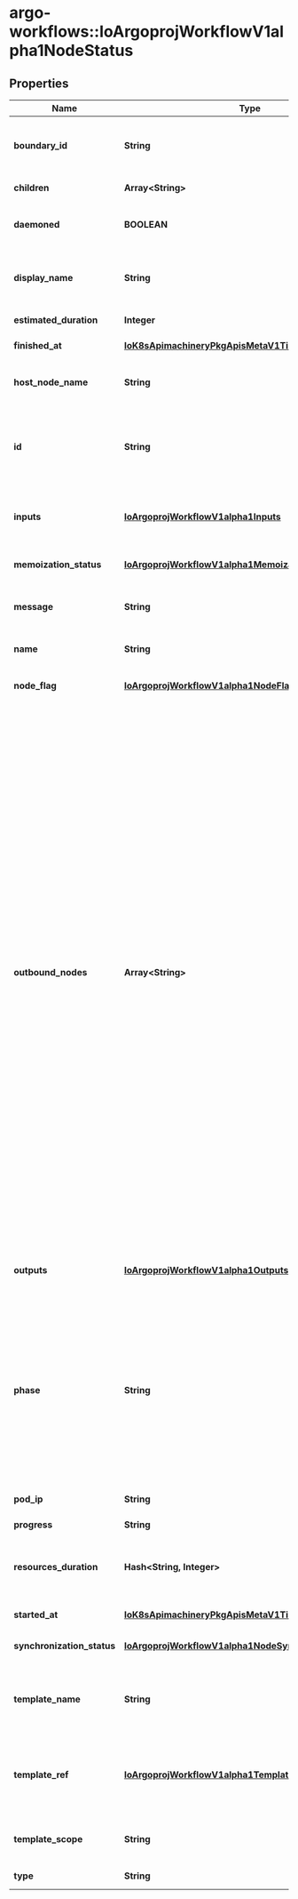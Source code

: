 # argo-workflows::IoArgoprojWorkflowV1alpha1NodeStatus

## Properties
Name | Type | Description | Notes
------------ | ------------- | ------------- | -------------
**boundary_id** | **String** | BoundaryID indicates the node ID of the associated template root node in which this node belongs to | [optional] 
**children** | **Array&lt;String&gt;** | Children is a list of child node IDs | [optional] 
**daemoned** | **BOOLEAN** | Daemoned tracks whether or not this node was daemoned and need to be terminated | [optional] 
**display_name** | **String** | DisplayName is a human readable representation of the node. Unique within a template boundary | [optional] 
**estimated_duration** | **Integer** | EstimatedDuration in seconds. | [optional] 
**finished_at** | [**IoK8sApimachineryPkgApisMetaV1Time**](IoK8sApimachineryPkgApisMetaV1Time.md) | Time at which this node completed | [optional] 
**host_node_name** | **String** | HostNodeName name of the Kubernetes node on which the Pod is running, if applicable | [optional] 
**id** | **String** | ID is a unique identifier of a node within the worklow It is implemented as a hash of the node name, which makes the ID deterministic | 
**inputs** | [**IoArgoprojWorkflowV1alpha1Inputs**](IoArgoprojWorkflowV1alpha1Inputs.md) | Inputs captures input parameter values and artifact locations supplied to this template invocation | [optional] 
**memoization_status** | [**IoArgoprojWorkflowV1alpha1MemoizationStatus**](IoArgoprojWorkflowV1alpha1MemoizationStatus.md) | MemoizationStatus holds information about cached nodes | [optional] 
**message** | **String** | A human readable message indicating details about why the node is in this condition. | [optional] 
**name** | **String** | Name is unique name in the node tree used to generate the node ID | 
**node_flag** | [**IoArgoprojWorkflowV1alpha1NodeFlag**](IoArgoprojWorkflowV1alpha1NodeFlag.md) | NodeFlag tracks some history of node. e.g.) hooked, retried, etc. | [optional] 
**outbound_nodes** | **Array&lt;String&gt;** | OutboundNodes tracks the node IDs which are considered \&quot;outbound\&quot; nodes to a template invocation. For every invocation of a template, there are nodes which we considered as \&quot;outbound\&quot;. Essentially, these are last nodes in the execution sequence to run, before the template is considered completed. These nodes are then connected as parents to a following step.  In the case of single pod steps (i.e. container, script, resource templates), this list will be nil since the pod itself is already considered the \&quot;outbound\&quot; node. In the case of DAGs, outbound nodes are the \&quot;target\&quot; tasks (tasks with no children). In the case of steps, outbound nodes are all the containers involved in the last step group. NOTE: since templates are composable, the list of outbound nodes are carried upwards when a DAG/steps template invokes another DAG/steps template. In other words, the outbound nodes of a template, will be a superset of the outbound nodes of its last children. | [optional] 
**outputs** | [**IoArgoprojWorkflowV1alpha1Outputs**](IoArgoprojWorkflowV1alpha1Outputs.md) | Outputs captures output parameter values and artifact locations produced by this template invocation | [optional] 
**phase** | **String** | Phase a simple, high-level summary of where the node is in its lifecycle. Can be used as a state machine. Will be one of these values \&quot;Pending\&quot;, \&quot;Running\&quot; before the node is completed, or \&quot;Succeeded\&quot;, \&quot;Skipped\&quot;, \&quot;Failed\&quot;, \&quot;Error\&quot;, or \&quot;Omitted\&quot; as a final state. | [optional] 
**pod_ip** | **String** | PodIP captures the IP of the pod for daemoned steps | [optional] 
**progress** | **String** | Progress to completion | [optional] 
**resources_duration** | **Hash&lt;String, Integer&gt;** | ResourcesDuration is indicative, but not accurate, resource duration. This is populated when the nodes completes. | [optional] 
**started_at** | [**IoK8sApimachineryPkgApisMetaV1Time**](IoK8sApimachineryPkgApisMetaV1Time.md) | Time at which this node started | [optional] 
**synchronization_status** | [**IoArgoprojWorkflowV1alpha1NodeSynchronizationStatus**](IoArgoprojWorkflowV1alpha1NodeSynchronizationStatus.md) | SynchronizationStatus is the synchronization status of the node | [optional] 
**template_name** | **String** | TemplateName is the template name which this node corresponds to. Not applicable to virtual nodes (e.g. Retry, StepGroup) | [optional] 
**template_ref** | [**IoArgoprojWorkflowV1alpha1TemplateRef**](IoArgoprojWorkflowV1alpha1TemplateRef.md) | TemplateRef is the reference to the template resource which this node corresponds to. Not applicable to virtual nodes (e.g. Retry, StepGroup) | [optional] 
**template_scope** | **String** | TemplateScope is the template scope in which the template of this node was retrieved. | [optional] 
**type** | **String** | Type indicates type of node | 



